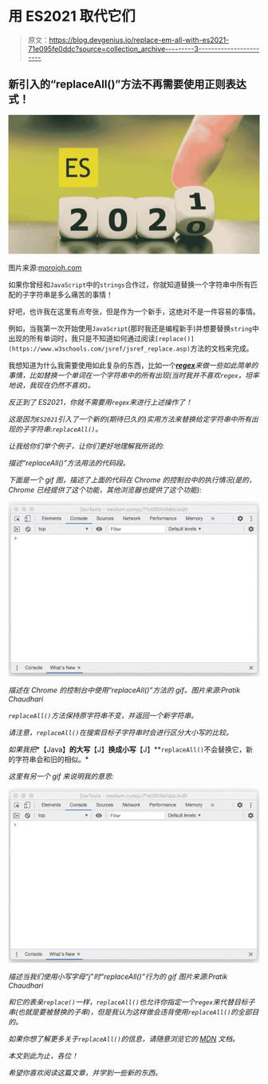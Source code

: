# 用 ES2021 取代它们

> 原文：<https://blog.devgenius.io/replace-em-all-with-es2021-71e095fe0ddc?source=collection_archive---------3----------------------->

## 新引入的“replaceAll()”方法不再需要使用正则表达式！

![](img/e588d562d0625f6dd7790ee5c982d37e.png)

图片来源:[moroioh.com](https://morioh.com)

如果你曾经和`JavaScript`中的`strings`合作过，你就知道替换一个字符串中所有匹配的子字符串是多么痛苦的事情！

好吧，也许我在这里有点夸张，但是作为一个新手，这绝对不是一件容易的事情。

例如，当我第一次开始使用`JavaScript`(那时我还是编程新手)并想要替换`string`中出现的所有单词时，我只是不知道如何通过阅读`[replace()](https://www.w3schools.com/jsref/jsref_replace.asp)`方法的文档来完成。

我想知道为什么我需要使用如此复杂的东西，比如一个[***regex***](https://en.wikipedia.org/wiki/Regular_expression)*来做一些如此简单的事情，比如替换一个单词在一个字符串中的所有出现(当时我并不喜欢`regex`，坦率地说，我现在仍然不喜欢)。*

*反正到了 ES2021，你就不需要用`regex`来进行上述操作了！*

*这是因为`ES2021`引入了一个新的(期待已久的)实用方法来替换给定字符串中所有出现的子字符串:`replaceAll()`。*

*让我给你们举个例子，让你们更好地理解我所说的:*

*描述“replaceAll()”方法用法的代码段。*

*下面是一个 gif 图，描述了上面的代码在 Chrome 的控制台中的执行情况(是的，Chrome 已经提供了这个功能，其他浏览器也提供了这个功能):*

*![](img/75d5b0804096a7db9caec200ce0eb23d.png)*

*描述在 Chrome 的控制台中使用“replaceAll()”方法的 gif。图片来源:Pratik Chaudhari*

*`replaceAll()`方法保持原字符串不变，并返回一个新字符串。*

*请注意，`replaceAll()`在搜索目标子字符串时会进行区分大小写的比较。*

*如果我把**【Java】**的大写**【J】**换成小写**【J】**`replaceAll()`不会替换它，新的字符串会和旧的相似。*

*这里有另一个 gif 来说明我的意思:*

*![](img/37d608b74d85c9e08f8070c68d00e521.png)*

*描述当我们使用小写字母“j”时“replaceAll()”行为的 gif 图片来源:Pratik Chaudhari*

*和它的表亲`replace()`一样，`replaceAll()`也允许你指定一个`regex`来代替目标子串(也就是要被替换的子串)，但是我认为这样做会违背使用`replaceAll()`的全部目的。*

*如果你想了解更多关于`replaceAll()`的信息，请随意浏览它的 [MDN](https://developer.mozilla.org/en-US/docs/Web/JavaScript/Reference/Global_Objects/String/replaceAll) 文档。*

*本文到此为止，各位！*

*希望你喜欢阅读这篇文章，并学到一些新的东西。*